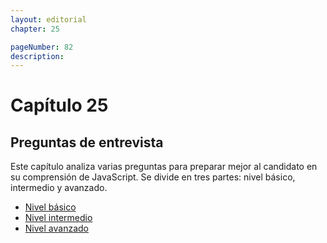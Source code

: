 ```yaml
---
layout: editorial
chapter: 25

pageNumber: 82
description: 
---
```

# Capítulo 25

## Preguntas de entrevista

Este capítulo analiza varias preguntas para preparar mejor al candidato en su comprensión de JavaScript. Se divide en tres partes: nivel básico, intermedio y avanzado.

* [Nivel básico](./basic-level.md)
* [Nivel intermedio](./intermediate-level.md)
* [Nivel avanzado](./advance-level.md)